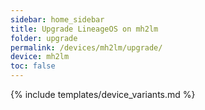 ```yaml
---
sidebar: home_sidebar
title: Upgrade LineageOS on mh2lm
folder: upgrade
permalink: /devices/mh2lm/upgrade/
device: mh2lm
toc: false
---
```

{% include templates/device_variants.md %}
